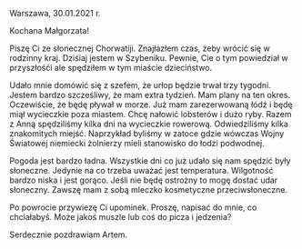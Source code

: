 Warszawa, 30.01.2021 r.

Kochana Małgorzata!

Piszę Ci ze słonecznej Chorwatiji.
Znajłazłem czas, żeby wrócić się w rodzinny kraj.
Dziśiaj jestem w Szybeniku.
Pewnie, Cie o tym powiedział w przyszłośći ale spędziłem w tym miaście dzieciństwo.

Udało mnie domówić się z szefem, że urłop będzie trwał trzy tygodni.
Jestem bardzo szcześliwy, że mam extra tydzień.
Mam plany na ten okres.
Oczewiście, że będę pływał w morze.
Już mam zarezerwowaną łódź i będę miął wycieczkie poza miastem.
Chcę nałowić lobsterów i dużo ryby.
Razem z Anną spędziliśmy kilka dni na wycieczkie rowerową.
Odwiedziliśmy kilka znakomitych miejść.
Naprzykład byliśmy w zatoce gdzie wówczas Wojny Światowej niemiecki żolnierzy mieli stanowisko do łodzi podwodnej.

Pogoda jest bardzo ładna.
Wszystkie dni co już udało się nam spędzić były słoneczne.
Jedynie na co trzeba uważać jest temperatura.
Wilgotność bardzo niska i jest gorąco.
Jeśli nie będę ostrożny to mogę dostać udar słoneczny.
Zawszę mam z sobą mleczko kosmetyczne przeciwsłoneczne.

Po powrocie przywiezę Ci upominek.
Proszę, napisać do mnie, co chciałabyś.
Może jakoś muszle lub coś do picza i jedzenia?

Serdecznie pozdrawiam
Artem.
